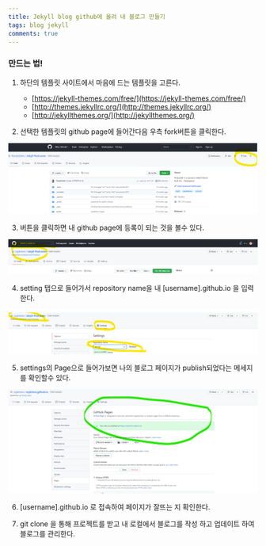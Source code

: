 ```yaml
---
title: Jekyll blog github에 올려 내 블로그 만들기
tags: blog jekyll
comments: true
---
```


### 만드는 법!

1. 하단의 템플릿 사이트에서 마음에 드는 템플릿을 고른다.
    * [https://jekyll-themes.com/free/](https://jekyll-themes.com/free/)
    * [http://themes.jekyllrc.org/](http://themes.jekyllrc.org/)
    * [http://jekyllthemes.org/](http://jekyllthemes.org/)

2. 선택한 템플릿의 github page에 들어간다음 우측 fork버튼을 클릭한다.

![alt text](/assets/img/jekyll1.png "jekyll1")

3. 버튼을 클릭하면 내 github page에 등록이 되는 것을 볼수 있다.

![alt text](/assets/img/jekyll2.png "jekyll2")

4. setting 탭으로 들어가서 repository name을 내 [username].github.io 을 입력한다.

![alt text](/assets/img/jekyll3.png "jekyll3")

5. settings의 Page으로 들어가보면 나의 블로그 페이지가 publish되었다는 메세지를 확인할수 있다.

![alt text](/assets/img/jekyll4.png "jekyll4")

6. [username].github.io 로 접속하여 페이지가 잘뜨는 지 확인한다.

7. git clone 을 통해 프로젝트를 받고 내 로컬에서 블로그를 작성 하고 업데이트 하여 블로그를 관리한다.